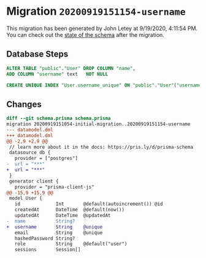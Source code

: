 # Migration `20200919151154-username`

This migration has been generated by John Letey at 9/19/2020, 4:11:54 PM.
You can check out the [state of the schema](./schema.prisma) after the migration.

## Database Steps

```sql
ALTER TABLE "public"."User" DROP COLUMN "name",
ADD COLUMN "username" text   NOT NULL

CREATE UNIQUE INDEX "User.username_unique" ON "public"."User"("username")
```

## Changes

```diff
diff --git schema.prisma schema.prisma
migration 20200919151054-initial-migration..20200919151154-username
--- datamodel.dml
+++ datamodel.dml
@@ -2,9 +2,9 @@
 // learn more about it in the docs: https://pris.ly/d/prisma-schema
 datasource db {
   provider = ["postgres"]
-  url = "***"
+  url = "***"
 }
 generator client {
   provider = "prisma-client-js"
@@ -15,9 +15,9 @@
 model User {
   id             Int       @default(autoincrement()) @id
   createdAt      DateTime  @default(now())
   updatedAt      DateTime  @updatedAt
-  name           String?
+  username       String    @unique
   email          String    @unique
   hashedPassword String?
   role           String    @default("user")
   sessions       Session[]
```
